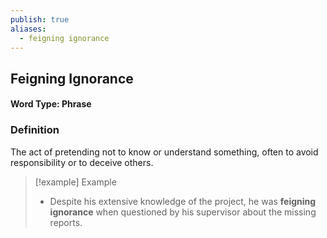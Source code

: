 ```yaml
---
publish: true
aliases:
  - feigning ignorance
---
```


## Feigning Ignorance
#### Word Type: Phrase
### Definition
The act of pretending not to know or understand something, often to avoid responsibility or to deceive others.

>[!example] Example
> - Despite his extensive knowledge of the project, he was **feigning ignorance** when questioned by his supervisor about the missing reports.

